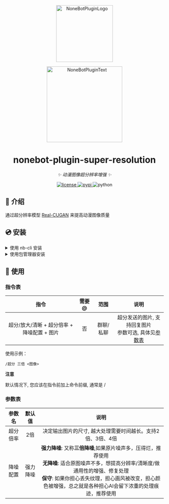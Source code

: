 <div align="center">
  <a href="https://v2.nonebot.dev/store"><img src="https://github.com/A-kirami/nonebot-plugin-template/blob/resources/nbp_logo.png" width="180" height="180" alt="NoneBotPluginLogo"></a>
  <br>
  <p><img src="https://github.com/A-kirami/nonebot-plugin-template/blob/resources/NoneBotPlugin.svg" width="240" alt="NoneBotPluginText"></p>
</div>

<div align="center">

# nonebot-plugin-super-resolution

_✨ 动漫图像超分辨率增强 ✨_


<a href="./LICENSE">
    <img src="https://img.shields.io/github/license/A-kirami/nonebot-plugin-super-resolution.svg" alt="license">
</a>
<a href="https://pypi.python.org/pypi/nonebot-plugin-super-resolution">
    <img src="https://img.shields.io/pypi/v/nonebot-plugin-super-resolution.svg" alt="pypi">
</a>
<img src="https://img.shields.io/badge/python-3.8+-blue.svg" alt="python">

</div>

## 📖 介绍

通过超分辨率模型 [Real-CUGAN](https://github.com/bilibili/ailab/tree/main/Real-CUGAN) 来提高动漫图像质量

## 💿 安装

<details>
<summary>使用 nb-cli 安装</summary>
在 nonebot2 项目的根目录下打开命令行, 输入以下指令即可安装

    nb plugin install nonebot-plugin-super-resolution

</details>

<details>
<summary>使用包管理器安装</summary>
在 nonebot2 项目的插件目录下, 打开命令行, 根据你使用的包管理器, 输入相应的安装命令

<details>
<summary>pip</summary>

    pip install nonebot-plugin-super-resolution
</details>
<details>
<summary>pdm</summary>

    pdm add nonebot-plugin-super-resolution
</details>
<details>
<summary>poetry</summary>

    poetry add nonebot-plugin-super-resolution
</details>
<details>
<summary>conda</summary>

    conda install nonebot-plugin-super-resolution
</details>

打开 nonebot2 项目的 `bot.py` 文件, 在其中写入

    nonebot.load_plugin('nonebot_plugin_super_resolution')

</details>


## 🎉 使用
### 指令表
| 指令 | 需要@ | 范围 | 说明 |
|:-----:|:----:|:----:|:----:|
| 超分/放大/清晰 + 超分倍率 + 降噪配置 + 图片 | 否 | 群聊/私聊 | 超分发送的图片, 支持回复图片<br>参数可选, 具体见[参数表](#参数表) |

使用示例：

    /超分 三倍 <图像>

**注意**

默认情况下, 您应该在指令前加上命令前缀, 通常是 /

### 参数表
| 参数名  | 默认值 | 说明 |
|:-----:|:----:|:----:|
| 超分倍率 | 2倍 | 决定输出图片的尺寸, 越大处理需要时间越长。支持2倍、3倍、4倍 |
| 降噪配置 | 强力降噪 | **强力降噪**: 又称**三倍降噪**,如果原片噪声多，压得烂，推荐使用<br>**无降噪**: 适合原图噪声不多，想提高分辨率/清晰度/做通用性的增强、修复处理<br>**保守**: 如果你担心丢失纹理，担心画风被改变，担心颜色被增强，总之就是各种担心AI会留下浓重的处理痕迹，推荐使用 |